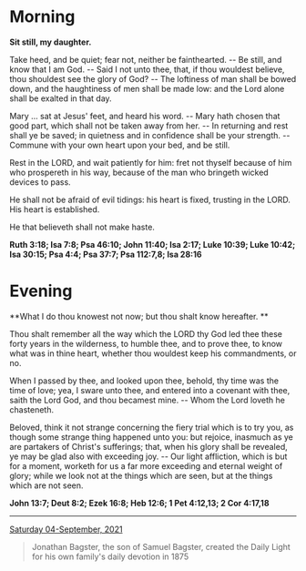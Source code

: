 # Morning

**Sit still, my daughter.**
 
Take heed, and be quiet; fear not, neither be fainthearted. -- Be still, and know that I am God. -- Said I not unto thee, that, if thou wouldest believe, thou shouldest see the glory of God? -- The loftiness of man shall be bowed down, and the haughtiness of men shall be made low: and the Lord alone shall be exalted in that day.
 
Mary ... sat at Jesus' feet, and heard his word. -- Mary hath chosen that good part, which shall not be taken away from her. -- In returning and rest shall ye be saved; in quietness and in confidence shall be your strength. -- Commune with your own heart upon your bed, and be still.
 
Rest in the LORD, and wait patiently for him: fret not thyself because of him who prospereth in his way, because of the man who bringeth wicked devices to pass.
 
He shall not be afraid of evil tidings: his heart is fixed, trusting in the LORD. His heart is established.
 
He that believeth shall not make haste.  

**Ruth 3:18; Isa 7:8; Psa 46:10; John 11:40; Isa 2:17; Luke 10:39; Luke 10:42; Isa 30:15; Psa 4:4; Psa 37:7; Psa 112:7,8; Isa 28:16**

# Evening

**What I do thou knowest not now; but thou shalt know hereafter. **
 
Thou shalt remember all the way which the LORD thy God led thee these forty years in the wilderness, to humble thee, and to prove thee, to know what was in thine heart, whether thou wouldest keep his commandments, or no.
 
When I passed by thee, and looked upon thee, behold, thy time was the time of love; yea, I sware unto thee, and entered into a covenant with thee, saith the Lord God, and thou becamest mine. -- Whom the Lord loveth he chasteneth.
 
Beloved, think it not strange concerning the fiery trial which is to try you, as though some strange thing happened unto you: but rejoice, inasmuch as ye are partakers of Christ's sufferings; that, when his glory shall be revealed, ye may be glad also with exceeding joy. -- Our light affliction, which is but for a moment, worketh for us a far more exceeding and eternal weight of glory; while we look not at the things which are seen, but at the things which are not seen.  

**John 13:7; Deut 8:2; Ezek 16:8; Heb 12:6; 1 Pet 4:12,13; 2 Cor 4:17,18**

---

[Saturday 04-September, 2021](https://t.me/s/daily_light)

> Jonathan Bagster, the son of Samuel Bagster, created the Daily Light for his own family's daily devotion in 1875

